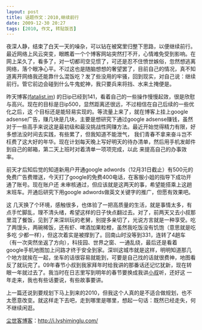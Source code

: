 ```yaml
---
layout: post
title: 话题作文：2010,继续前行
date: 2009-12-30 20:27
tags: [2010, 作文, 转贴饭否]
---
```

夜深人静，结束了白天一天的噪杂，可以钻在被窝里归整下思路，以便继续前行。最近网络上风云突变，眼瞧着一个个博客网站突然打不开，心情难免受到影响。在 网上呆久了，看多了，对一切都司空见惯了，可还是忍不住愤世嫉俗，忽然想逃离网络，落个眼净心平。不过这也是随脑想想的奢望罢了，目前自己的情况，真不知 道离开网络我还能靠什么混饭吃？发了些没用的牢骚，回到现实，对自己说：继续前行。管它前边会碰到什么牛鬼蛇神，我只要兵来将挡、水来土掩便是。

昨天博客<a href="http://i.lvshiminglu.com/" target="_self">(fatalist.im</a>) 的日ip已经到141，看着自己的一些操作慢慢起效，很是欣慰与高兴。现在的目标是日ip500，显然距离还很远，不过相信在自己后续的一些优化之后，这 个目标还是能轻易实现的。等流量上来了，就在博客上挂上google adsense广告，赚几块是几块，主要是想研究下通过google adsense赚钱，虽然对于一些高手来说这是最初级和最没挑战性网赚方法。最近开始觉得精力有限，好多想法没时间去实践，有些累了，但我知道不能泄气， 我们青春不拿来奋斗岂不枉费了这大好的年华。现在计划每天晚上写好明天的待办清单，然后用手机发邮件到自己的邮箱，第二天上班时对着清单一项项完成，以此 来提高自己的办事效率。

前天才后知后觉的知道新用户开通google adwords（12月31日截止）有500元的免费广告费赠送，今天打了google的免费400电话，在客服小姐的指导下成功开通了账号。现在账户还 未审核通过，但应该就是这两天的事，希望能搭乘上这趟末班车。开通后研究下用google adwords做英文关键字的推广，但愿有效果吧。

这 几天换了个环境，感触很多，也体验了一把高质量的生活，就是事情太多，有点手忙脚乱，理不清头绪，希望这样的日子快点翻过去。对了，前两天又去小叔那里混了餐饭，见到了来深圳玩的老舅，别提多亲切了，光说方言就是一种享受。吃了两馒头，两碗稀饭，还有虾、啤酒加果粒橙，虽然我吃饭没有饥饱（意思就是吃多吃 少都一样），但这次着实是被撑到了。回南山时没等到331，连转了4趟车（有一次突然坐返了方向），科技园、世界之窗、一通乱绕，最后还是看着 google手机地图加上问路才终于安全到家。深圳这城市就是这样，明明知道那几个地方就挨在一起，坐车的话很容易就能到，可要是自己找的话就很费神，地图看反了就玩完了。09年春节小叔到我家拜年时给我讲的那番话还记忆犹新，现在转眼一年就过去了。我当时在日志里写到明年的春节要换成我讲<a href="http://i.lvshiminglu.com/blog/221.html" target="_self">小叔</a>听，还好这 一年走来，我也有些话要说，有些故事要讲。

上一篇还说到要规划下马上到来的2010，但我这个人真的是不适合做规划，也不太愿意改变。就这样走下去吧，走到哪里是哪里，想起一句话：既然已经走失，何不继续闲逛。

<a href="http://i.lvshiminglu.com/">尘世客博客</a>：<a href="http://i.lvshiminglu.com/">http://i.lvshiminglu.com/</a>

